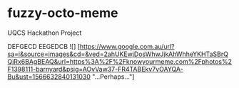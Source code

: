 # fuzzy-octo-meme
UQCS Hackathon Project

DEFGECD
EEGEDCB
![] [https://www.google.com.au/url?sa=i&source=images&cd=&ved=2ahUKEwjDosWhwJjkAhWhheYKHTaSBrQQjRx6BAgBEAQ&url=https%3A%2F%2Fknowyourmeme.com%2Fphotos%2F1398111-barnyard&psig=AOvVaw37-FR4TABEkv7vOAYQA-Bu&ust=1566632840131030 "...Perhaps..."]
